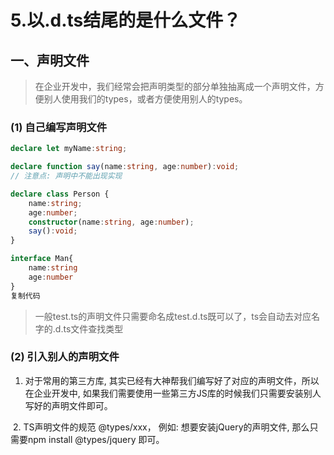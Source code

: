 # 5.以.d.ts结尾的是什么文件？





## 一、声明文件

> 在企业开发中，我们经常会把声明类型的部分单独抽离成一个声明文件，方便别人使用我们的types，或者方便使用别人的types。

### (1) 自己编写声明文件

```typescript
declare let myName:string;

declare function say(name:string, age:number):void;
// 注意点: 声明中不能出现实现

declare class Person {
    name:string;
    age:number;
    constructor(name:string, age:number);
    say():void;
}

interface Man{
    name:string
    age:number
}
复制代码
```

> 一般test.ts的声明文件只需要命名成test.d.ts既可以了，ts会自动去对应名字的.d.ts文件查找类型

### (2) 引入别人的声明文件

1. 对于常用的第三方库, 其实已经有大神帮我们编写好了对应的声明文件，所以在企业开发中, 如果我们需要使用一些第三方JS库的时候我们只需要安装别人写好的声明文件即可。

​    2. TS声明文件的规范 @types/xxx， 例如: 想要安装jQuery的声明文件, 那么只需要npm install @types/jquery 即可。

